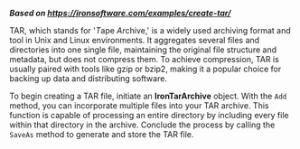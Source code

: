 ***Based on <https://ironsoftware.com/examples/create-tar/>***

TAR, which stands for '*T*ape *Ar*chive,' is a widely used archiving format and tool in Unix and Linux environments. It aggregates several files and directories into one single file, maintaining the original file structure and metadata, but does not compress them. To achieve compression, TAR is usually paired with tools like gzip or bzip2, making it a popular choice for backing up data and distributing software.

To begin creating a TAR file, initiate an **IronTarArchive** object. With the `Add` method, you can incorporate multiple files into your TAR archive. This function is capable of processing an entire directory by including every file within that directory in the archive. Conclude the process by calling the `SaveAs` method to generate and store the TAR file.